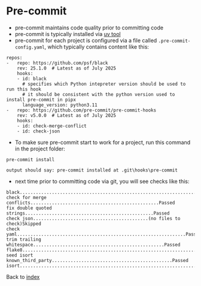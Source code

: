 # Pre-commit

- pre-commit maintains code quality prior to committing code
- pre-commit is typically installed via [uv tool](uv.md)
- pre-commit for each project is configured via a file called ```.pre-commit-config.yaml```, which typically contains content like this:
```
repos:
-   repo: https://github.com/psf/black
    rev: 25.1.0  # Latest as of July 2025
    hooks:
    - id: black
      # specifies which Python intepreter version should be used to run this hook
      # it should be consistent with the python version used to install pre-commit in pipx
      language_version: python3.11
-   repo: https://github.com/pre-commit/pre-commit-hooks
    rev: v5.0.0  # Latest as of July 2025
    hooks:
    - id: check-merge-conflict
    - id: check-json
```
- To make sure pre-commit start to work for a project, run this command in the project folder:
```
pre-commit install

output should say: pre-commit installed at .git\hooks\pre-commit
```
- next time prior to committing code via git, you will see checks like this:
```
black....................................................................Passed
check for merge conflicts................................................Passed
fix double quoted strings................................................Passed
check json...........................................(no files to check)Skipped
check yaml...............................................................Passed
trim trailing whitespace.................................................Passed
flake8...................................................................Passed
seed isort known_third_party.............................................Passed
isort....................................................................Passed
```

Back to [index](index.md)